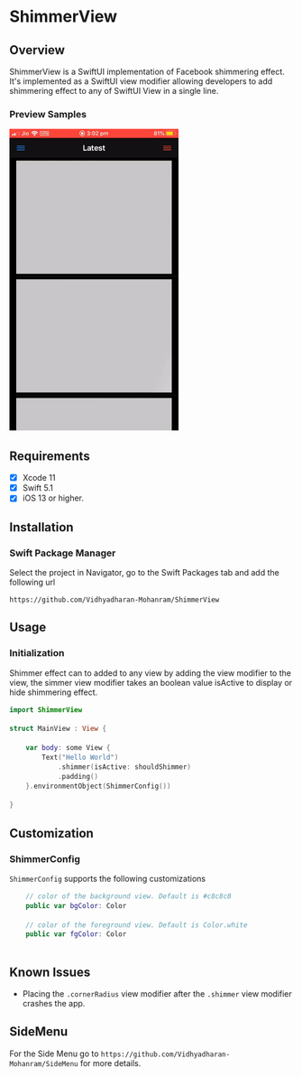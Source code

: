 # ShimmerView

## Overview

ShimmerView is a SwiftUI implementation of Facebook shimmering effect. It's implemented as a SwiftUI view modifier allowing developers to add shimmering effect to any of SwiftUI View in a single line.

### Preview Samples

![](https://raw.githubusercontent.com/Vidhyadharan-Mohanram/ShimmerView/master/etc/LeftPanel.gif)

## Requirements
- [x] Xcode 11
- [x] Swift 5.1
- [x] iOS 13 or higher.

## Installation
### Swift Package Manager

Select the project in Navigator, go to the Swift Packages tab and add the following url 

```
https://github.com/Vidhyadharan-Mohanram/ShimmerView
```

## Usage
### Initialization

Shimmer effect can to added to any view by adding the view modifier to the view, the simmer view modifier takes an boolean value isActive to display or hide shimmering effect.

```swift
import ShimmerView 

struct MainView : View {
    
    var body: some View {
        Text("Hello World")
            .shimmer(isActive: shouldShimmer)
            .padding()
    }.environmentObject(ShimmerConfig())
    
}
```



## Customization
### ShimmerConfig

`ShimmerConfig` supports the following customizations

```swift
    // color of the background view. Default is #c8c8c8
    public var bgColor: Color
	
    // color of the foreground view. Default is Color.white
    public var fgColor: Color
    
```


## Known Issues

* Placing the `.cornerRadius` view modifier after the `.shimmer` view modifier crashes the app.

## SideMenu
For the Side Menu go to `https://github.com/Vidhyadharan-Mohanram/SideMenu` for more details.
